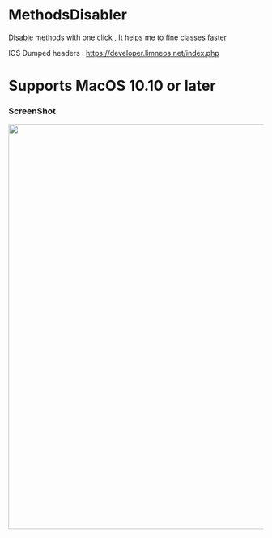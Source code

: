 # MethodsDisabler
Disable methods with one click , It helps me to fine classes faster

IOS Dumped headers : https://developer.limneos.net/index.php


# Supports MacOS 10.10 or later


### ScreenShot


<img src="https://d.top4top.io/p_1689zxaaw1.png" width="800"/> 
<img src="https://raw.githubusercontent.com/crazymind90
